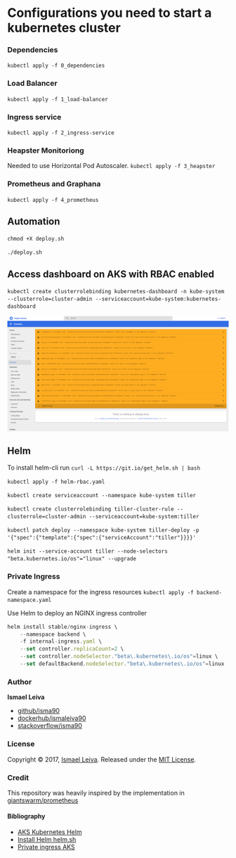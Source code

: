 # Configurations you need to start a kubernetes cluster

### Dependencies

`kubectl apply -f 0_dependencies`

### Load Balancer
`kubectl apply -f 1_load-balancer`
### Ingress service
`kubectl apply -f 2_ingress-service`
### Heapster Monitoriong
Needed to use Horizontal Pod Autoscaler.
`kubectl apply -f 3_heapster`
### Prometheus and Graphana
`kubectl apply -f 4_prometheus`


## Automation

`chmod +X deploy.sh`

`./deploy.sh`


## Access dashboard on AKS with RBAC enabled

`kubectl create clusterrolebinding kubernetes-dashboard -n kube-system --clusterrole=cluster-admin --serviceaccount=kube-system:kubernetes-dashboard`

![dashboard](resources/image/dashboard-errors.png)


## Helm

To install helm-cli run `curl -L https://git.io/get_helm.sh | bash`

`kubectl apply -f helm-rbac.yaml`

`kubectl create serviceaccount --namespace kube-system tiller`

`kubectl create clusterrolebinding tiller-cluster-rule --clusterrole=cluster-admin --serviceaccount=kube-system:tiller`

`kubectl patch deploy --namespace kube-system tiller-deploy -p '{"spec":{"template":{"spec":{"serviceAccount":"tiller"}}}}'`

`helm init --service-account tiller --node-selectors "beta.kubernetes.io/os"="linux" --upgrade`

### Private Ingress

Create a namespace for the ingress resources
`kubectl apply -f backend-namespace.yaml`

Use Helm to deploy an NGINX ingress controller

```Javascript
helm install stable/nginx-ingress \
    --namespace backend \
    -f internal-ingress.yaml \
    --set controller.replicaCount=2 \
    --set controller.nodeSelector."beta\.kubernetes\.io/os"=linux \
    --set defaultBackend.nodeSelector."beta\.kubernetes\.io/os"=linux
```


### Author

**Ismael Leiva**

* [github/isma90](https://github.com/isma90)
* [dockerhub/ismaleiva90](https://hub.docker.com/u/ismaleiva90)
* [stackoverflow/isma90](https://stackoverflow.com/users/2043313/isma90?tab=profile)

### License

Copyright © 2017, [Ismael Leiva](https://github.com/isma90).
Released under the [MIT License](LICENSE).


### Credit

This repository was heavily inspired by the implementation in [giantswarm/prometheus](https://github.com/giantswarm/prometheus)

#### Bibliography

* [AKS Kubernetes Helm](https://docs.microsoft.com/es-es/azure/aks/kubernetes-helm)
* [Install Helm helm.sh](https://helm.sh/docs/using_helm/#installing-helm)
* [Private ingress AKS](https://docs.microsoft.com/en-us/azure/aks/ingress-internal-ip)

